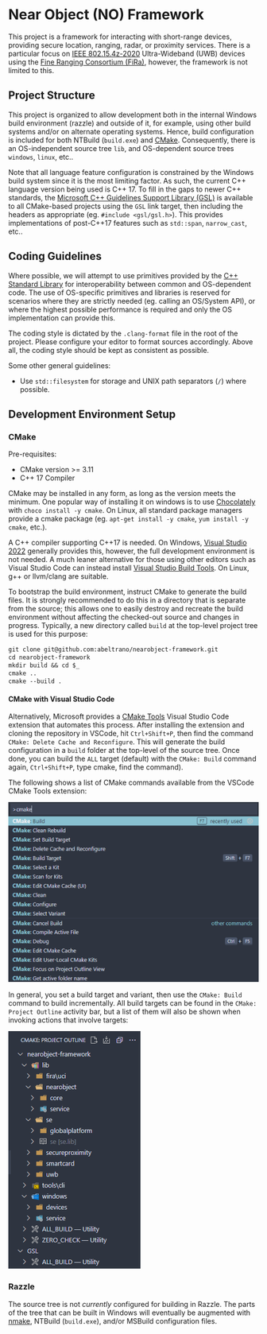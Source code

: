 # Near Object (NO) Framework

This project is a framework for interacting with short-range devices, providing secure location, ranging, radar, or proximity services. There is a particular focus on [IEEE 802.15.4z-2020](https://standards.ieee.org/ieee/802.15.4z/10230/) Ultra-Wideband (UWB) devices using the [Fine Ranging Consortium (FiRa)](https://www.firaconsortium.org/), however, the framework is not limited to this.

## Project Structure

This project is organized to allow development both in the internal Windows build environment (razzle) and outside of it, for example, using other build systems and/or on alternate operating systems. Hence, build configuration is included for both NTBuild (`build.exe`) and [CMake](https://cmake.org/). Consequently, there is an OS-independent source tree `lib`, and OS-dependent source trees `windows`, `linux`, etc..

Note that all language feature configuration is constrained by the Windows build system since it is the most limiting factor. As such, the current C++ language version being used is C++ 17. To fill in the gaps to newer C++ standards, the [Microsoft C++ Guidelines Support Library (GSL)](https://github.com/microsoft/GSL) is available to all CMake-based projects using the `GSL` link target, then including the headers as appropriate (eg. `#include <gsl/gsl.h>`). This provides implementations of post-C++17 features such as `std::span`, `narrow_cast`, etc..

## Coding Guidelines

Where possible, we will attempt to use primitives provided by the [C++ Standard Library](https://en.cppreference.com/w/cpp/header) for interoperability between common and OS-dependent code. The use of OS-specific primitives and libraries is reserved for scenarios where they are strictly needed (eg. calling an OS/System API), or where the highest possible performance is required and only the OS implementation can provide this. 

The coding style is dictated by the `.clang-format` file in the root of the project. Please configure your editor to format sources accordingly. Above all, the coding style should be kept as consistent as possible.

Some other general guidelines:
* Use `std::filesystem` for storage and UNIX path separators (`/`) where possible.

## Development Environment Setup

### CMake

Pre-requisites:

* CMake version >= 3.11
* C++ 17 Compiler

CMake may be installed in any form, as long as the version meets the minimum. One popular way of installing it on windows is to use [Chocolately](https://chocolatey.org/install) with `choco install -y cmake`. On Linux, all standard package managers provide a cmake package (eg. `apt-get install -y cmake`, `yum install -y cmake`, etc.).

A C++ compiler supporting C++17 is needed. On Windows, [Visual Studio 2022](https://visualstudio.microsoft.com/thank-you-downloading-visual-studio/?sku=Enterprise&channel=Release&version=VS2022&source=VSLandingPage&cid=2030&passive=false) generally provides this, however, the full development environment is not needed. A much leaner alternative for those using other editors such as Visual Studio Code can instead install [Visual Studio Build Tools](https://visualstudio.microsoft.com/downloads/#build-tools-for-visual-studio-2022). On Linux, g++ or llvm/clang are suitable.

To bootstrap the build environment, instruct CMake to generate the build files. It is strongly recommended to do this in a directory that is separate from the source; this allows one to easily destroy and recreate the build environment without affecting the checked-out source and changes in progress. Typically, a new directory called `build` at the top-level project tree is used for this purpose:

```Shell
git clone git@github.com:abeltrano/nearobject-framework.git
cd nearobject-framework
mkdir build && cd $_ 
cmake ..
cmake --build .
```

#### CMake with Visual Studio Code

Alternatively, Microsoft provides a [CMake Tools](https://marketplace.visualstudio.com/items?itemName=ms-vscode.cmake-tools) Visual Studio Code extension that automates this process. After installing the extension and cloning the repository in VSCode, hit `Ctrl+Shift+P`, then find the command `CMake: Delete Cache and Reconfigure`. This will generate the build configuration in a `build` folder at the top-level of the source tree. Once done, you can build the `ALL` target (default) with the `CMake: Build` command again, `Ctrl+Shift+P`, type cmake, find the command).

The following shows a list of CMake commands available from the VSCode CMake Tools extension:

![Visual Studio Code CMake Tools Extension Commands](/assets/vscode_cmake_actions.png)

In general, you set a build target and variant, then use the `CMake: Build` command to build incrementally. All build targets can be found in the `CMake: Project Outline` activity bar, but a list of them will also be shown when invoking actions that involve targets:

![Visual Studio Code CMake Project Outline Activity Bar](/assets/vscode_cmake_targets.png)

### Razzle

The source tree is not *currently* configured for building in Razzle. The parts of the tree that can be built in Windows will eventually be augmented with [nmake](https://docs.microsoft.com/en-us/cpp/build/nmake-reference), NTBuild (`build.exe`), and/or MSBuild configuration files.
